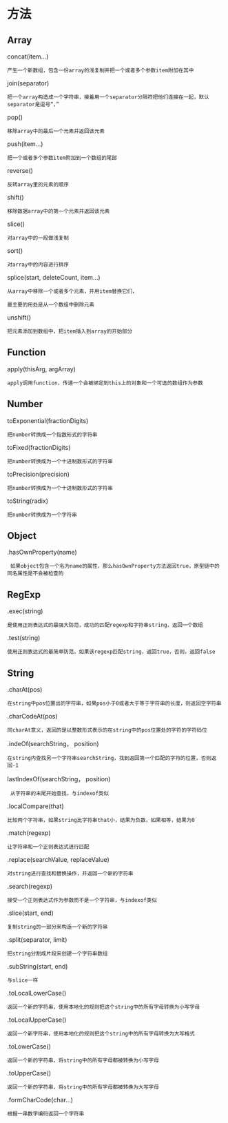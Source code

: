 #  方法

## Array

concat(item...)

	产生一个新数组，包含一份array的浅复制并把一个或者多个参数item附加在其中

join(separator) 

	把一个array构造成一个字符串，接着用一个separator分隔符把他们连接在一起，默认separator是逗号“，”

pop()

	移除array中的最后一个元素并返回该元素

push(item...)

	把一个或者多个参数item附加到一个数组的尾部

reverse()

	反转array里的元素的顺序

shift()

	移除数据array中的第一个元素并返回该元素

slice()

	对array中的一段做浅复制

sort()

	对array中的内容进行排序

splice(start, deleteCount, item...)

	从array中移除一个或者多个元素，并用item替换它们，

	最主要的用处是从一个数组中删除元素

unshift()

	把元素添加到数组中，把item插入到array的开始部分


## Function

apply(thisArg, argArray)

	apply调用function，传递一个会被绑定到this上的对象和一个可选的数组作为参数

## Number

toExponential(fractionDigits)

	把number转换成一个指数形式的字符串

toFixed(fractionDigits)

	把number转换成为一个十进制数形式的字符串

toPrecision(precision)

	把number转换成为一个十进制数形式的字符串

toString(radix)

	把number转换成为一个字符串

## Object

.hasOwnProperty(name)

	 如果object包含一个名为name的属性，那么hasOwnProperty方法返回true，原型链中的同名属性是不会被检查的

## RegExp

.exec(string)

	是使用正则表达式的最强大防范，成功的匹配regexp和字符串string，返回一个数组

.test(string)

	使用正则表达式的最简单防范，如果该regexp匹配string，返回true，否则，返回false

## String

.charAt(pos)

	在string中pos位置出的字符串，如果pos小于0或者大于等于字符串的长度，则返回空字符串

.charCodeAt(pos)

	同charAt意义，返回的是以整数形式表示的在string中的pos位置处的字符的字符码位

.indeOf(searchString， position)

	在string内查找另一个字符串searchString，找到返回第一个匹配的字符的位置，否则返回-1

lastIndexOf(searchString， position)

	 从字符串的末尾开始查找，与indexof类似

.localCompare(that)

	比较两个字符串，如果string比字符串that小，结果为负数，如果相等，结果为0

.match(regexp)

	让字符串和一个正则表达式进行匹配

.replace(searchValue, replaceValue)

	对string进行查找和替换操作，并返回一个新的字符串

.search(regexp)

	接受一个正则表达式作为参数而不是一个字符串，与indexof类似

.slice(start, end)

	复制string的一部分来构造一个新的字符串

.split(separator, limit)

	把string分割成片段来创建一个字符串数组

.subString(start, end)

	与slice一样

.toLocalLowerCase()

	返回一个新的字符串，使用本地化的规则把这个string中的所有字母转换为小写字母
	
.toLocalUpperCase()

	返回一个新字符串，使用本地化的规则把这个string中的所有字母转换为大写格式

.toLowerCase()
	
	返回一个新的字符串，将string中的所有字母都被转换为小写字母

.toUpperCase()

	返回一个新的字符串，将string中的所有字母都被转换为大写字母

.formCharCode(char...)

	根据一串数字编码返回一个字符串




























